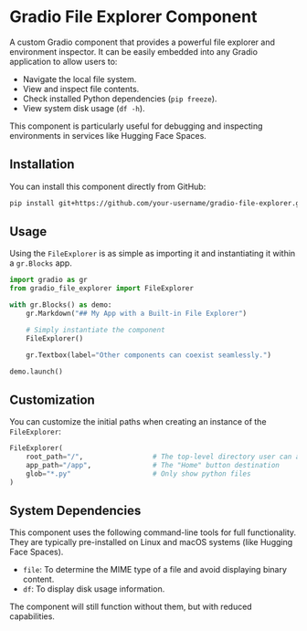 # Gradio File Explorer Component

A custom Gradio component that provides a powerful file explorer and environment inspector. It can be easily embedded into any Gradio application to allow users to:

- Navigate the local file system.
- View and inspect file contents.
- Check installed Python dependencies (`pip freeze`).
- View system disk usage (`df -h`).

This component is particularly useful for debugging and inspecting environments in services like Hugging Face Spaces.

 <!-- It's a good idea to add a screenshot -->

## Installation

You can install this component directly from GitHub:

```bash
pip install git+https://github.com/your-username/gradio-file-explorer.git
```

## Usage

Using the `FileExplorer` is as simple as importing it and instantiating it within a `gr.Blocks` app.

```python
import gradio as gr
from gradio_file_explorer import FileExplorer

with gr.Blocks() as demo:
    gr.Markdown("## My App with a Built-in File Explorer")

    # Simply instantiate the component
    FileExplorer()

    gr.Textbox(label="Other components can coexist seamlessly.")

demo.launch()
```

## Customization

You can customize the initial paths when creating an instance of the `FileExplorer`:

```python
FileExplorer(
    root_path="/",                 # The top-level directory user can access
    app_path="/app",               # The "Home" button destination
    glob="*.py"                    # Only show python files
)
```

## System Dependencies

This component uses the following command-line tools for full functionality. They are typically pre-installed on Linux and macOS systems (like Hugging Face Spaces).

- `file`: To determine the MIME type of a file and avoid displaying binary content.
- `df`: To display disk usage information.

The component will still function without them, but with reduced capabilities.
